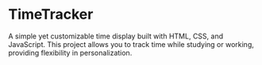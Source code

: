 # TimeTracker
A simple yet customizable time display built with HTML, CSS, and JavaScript. This project allows you to track time while studying or working, providing flexibility in personalization.
